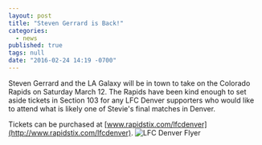 ```yaml
---
layout: post
title: "Steven Gerrard is Back!"
categories: 
  - news
published: true
tags: null
date: "2016-02-24 14:19 -0700"
---
```



Steven Gerrard and the LA Galaxy will be in town to take on the Colorado Rapids on Saturday March 12. The Rapids have been kind enough to set aside tickets in Section 103 for any LFC Denver supporters who would like to attend what is likely one of Stevie's final matches in Denver.

Tickets can be purchased at [www.rapidstix.com/lfcdenver](http://www.rapidstix.com/lfcdenver).
![LFC Denver Flyer]({{site.url}}/images/lfc-denver-rapids-flyer.jpg)

